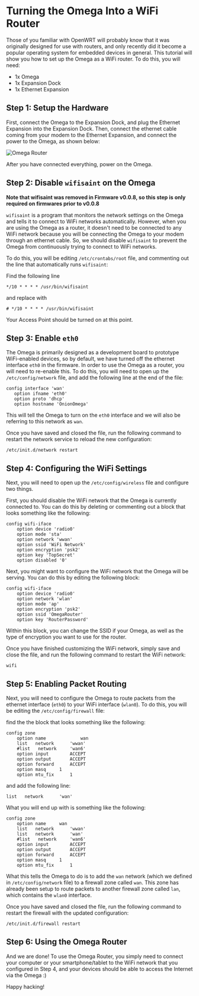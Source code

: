 # Turning the Omega Into a WiFi Router

Those of you familiar with OpenWRT will probably know that it was originally designed for use with routers, and only recently did it become a popular operating system for embedded devices in general. This tutorial will show you how to set up the Omega as a WiFi router. To do this, you will need:

* 1x Omega
* 1x Expansion Dock
* 1x Ethernet Expansion

## Step 1: Setup the Hardware

First, connect the Omega to the Expansion Dock, and plug the Ethernet Expansion into the Expansion Dock. Then, connect the ethernet cable coming from your modem to the Ethernet Expansion, and connect the power to the Omega, as shown below:

![Omega Router](//i.imgur.com/RNlB8Rg.jpg)

After you have connected everything, power on the Omega.


## Step 2: Disable `wifisaint` on the Omega

**Note that wifisaint was removed in Firmware v0.0.8, so this step is only required on firmwares prior to v0.0.8**

`wifisaint` is a program that monitors the network settings on the Omega and tells it to connect to WiFi networks automatically. However, when you are using the Omega as a router, it doesn't need to be connected to any WiFi network because you will be connecting the Omega to your modem through an ethernet cable. So, we should disable `wifisaint` to prevent the Omega from continuously trying to connect to WiFi networks.

To do this, you will be editing `/etc/crontabs/root` file, and commenting out the line that automatically runs `wifisaint`:

Find the following line

```
*/10 * * * * /usr/bin/wifisaint
```

and replace with

```
# */10 * * * * /usr/bin/wifisaint
```

Your Access Point should be turned on at this point.

## Step 3: Enable `eth0`

The Omega is primarily designed as a development board to prototype WiFi-enabled devices, so by default, we have turned off the ethernet interface `eth0` in the firmware. In order to use the Omega as a router, you will need to re-enable this. To do this, you will need to open up the `/etc/config/network` file, and add the following line at the end of the file:

```
config interface 'wan' 
   option ifname 'eth0' 
   option proto 'dhcp'   
   option hostname 'OnionOmega'
```

This will tell the Omega to turn on the `eth0` interface and we will also be referring to this network as `wan`.

Once you have saved and closed the file, run the following command to restart the network service to reload the new configuration:

```
/etc/init.d/network restart
```


## Step 4: Configuring the WiFi Settings

Next, you will need to open up the `/etc/config/wireless` file and configure two things.

First, you should disable the WiFi network that the Omega is currently connected to. You can do this by deleting or commenting out a block that looks something like the following:

```
config wifi-iface
    option device 'radio0'
    option mode 'sta'
    option network 'wwan'
    option ssid 'WiFi Network'
    option encryption 'psk2'
    option key 'TopSecret'
    option disabled '0'
```

Next, you might want to configure the WiFi network that the Omega will be serving. You can do this by editing the following block:

```
config wifi-iface
    option device 'radio0'
    option network 'wlan'
    option mode 'ap'
    option encryption 'psk2'
    option ssid 'OmegaRouter'
    option key 'RouterPassword'
```

Within this block, you can change the SSID if your Omega, as well as the type of encryption you want to use for the router.

Once you have finished customizing the WiFi network, simply save and close the file, and run the following command to restart the WiFi network:

```
wifi
```

## Step 5: Enabling Packet Routing

Next, you will need to configure the Omega to route packets from the ethernet interface (`eth0`) to your WiFi interface (`wlan0`). To do this, you will be editing the `/etc/config/firewall` file:

find the the block that looks something like the following:

```
config zone
    option name     		wan
    list   network      'wwan'
    #list   network     'wan6'
    option input        ACCEPT
    option output       ACCEPT
    option forward      ACCEPT
    option masq     1
    option mtu_fix      1
```

and add the following line:

```
list   network      'wan'
```

What you will end up with is something like the following:

```
config zone
    option name     wan
    list   network      'wwan'
    list   network      'wan'
    #list   network     'wan6'
    option input        ACCEPT
    option output       ACCEPT
    option forward      ACCEPT
    option masq     1
    option mtu_fix      1
```

What this tells the Omega to do is to add the `wan` network (which we defined in `/etc/config/network` file) to a firewall zone called `wan`. This zone has already been setup to route packets to another firewall zone called `lan`, which contains the `wlan0` interface. 

Once you have saved and closed the file, run the following command to restart the firewall with the updated configuration:

```
/etc/init.d/firewall restart
```

## Step 6: Using the Omega Router

And we are done! To use the Omega Router, you simply need to connect your computer or your smartphone/tablet to the WiFi network that you configured in Step 4, and your devices should be able to access the Internet via the Omega :)

Happy hacking!